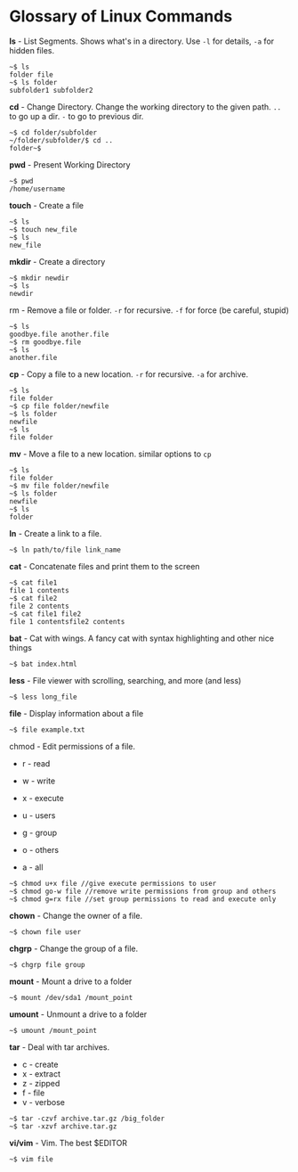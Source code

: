 # Glossary of Linux Commands

**ls** - List Segments. Shows what's in a directory. Use `-l` for details, `-a` for hidden files.
```
~$ ls
folder file
~$ ls folder
subfolder1 subfolder2
```

**cd**  - Change Directory. Change the working directory to the given path. `..` to go up a dir. `-` to go to previous dir.
```
~$ cd folder/subfolder
~/folder/subfolder/$ cd ..
folder~$
```

**pwd** - Present Working Directory
```
~$ pwd
/home/username
```

**touch** - Create a file
```
~$ ls
~$ touch new_file
~$ ls
new_file
```

**mkdir** - Create a directory
```
~$ mkdir newdir
~$ ls
newdir
```

rm - Remove a file or folder. `-r` for recursive. `-f` for force (be careful, stupid)
```
~$ ls
goodbye.file another.file
~$ rm goodbye.file
~$ ls
another.file
```

**cp** - Copy a file to a new location. `-r` for recursive. `-a` for archive.
```
~$ ls
file folder
~$ cp file folder/newfile
~$ ls folder
newfile
~$ ls
file folder
```

**mv** - Move a file to a new location. similar options to `cp`
```
~$ ls
file folder
~$ mv file folder/newfile
~$ ls folder
newfile
~$ ls
folder
```

**ln** - Create a link to a file.
```
~$ ln path/to/file link_name
```

**cat** - Concatenate files and print them to the screen
```
~$ cat file1
file 1 contents
~$ cat file2
file 2 contents
~$ cat file1 file2
file 1 contentsfile2 contents
```

**bat** - Cat with wings. A fancy cat with syntax highlighting and other nice things
```
~$ bat index.html
```

**less** - File viewer with scrolling, searching, and more (and less)
```
~$ less long_file
```

**file** - Display information about a file
```
~$ file example.txt
```

chmod - Edit permissions of a file.
- r - read
- w - write
- x - execute

- u - users
- g - group
- o - others
- a - all

```
~$ chmod u+x file //give execute permissions to user
~$ chmod go-w file //remove write permissions from group and others
~$ chmod g=rx file //set group permissions to read and execute only
```

**chown** - Change the owner of a file.
```
~$ chown file user
```

**chgrp** - Change the group of a file.
```
~$ chgrp file group
```

**mount** - Mount a drive to a folder
```
~$ mount /dev/sda1 /mount_point
```

**umount** - Unmount a drive to a folder
```
~$ umount /mount_point
```

**tar** - Deal with tar archives.
- c - create
- x - extract
- z - zipped
- f - file
- v - verbose
```
~$ tar -czvf archive.tar.gz /big_folder
~$ tar -xzvf archive.tar.gz
```

**vi/vim** - Vim. The best $EDITOR
```
~$ vim file
```
